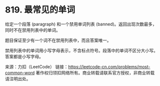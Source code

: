 # 819. 最常见的单词

给定一个段落 (paragraph) 和一个禁用单词列表 (banned)。返回出现次数最多，同时不在禁用列表中的单词。

题目保证至少有一个词不在禁用列表中，而且答案唯一。

禁用列表中的单词用小写字母表示，不含标点符号。段落中的单词不区分大小写。答案都是小写字母。

来源：力扣（LeetCode）
链接：https://leetcode-cn.com/problems/most-common-word
著作权归领扣网络所有。商业转载请联系官方授权，非商业转载请注明出处。